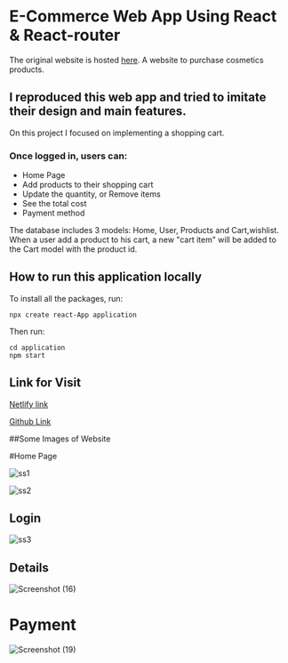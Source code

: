 # E-Commerce Web App Using React & React-router

The original website is hosted [here](https://in.sugarcosmetics.com/). A website to purchase cosmetics products.

## I reproduced this web app and tried to imitate their design and main features. 

On this project I focused on implementing a shopping cart.

### Once logged in, users can:
- Home Page
- Add products to their shopping cart
- Update the quantity, or Remove items
- See the total cost
- Payment method

The database includes 3 models: Home, User, Products and Cart,wishlist. When a user add a product to his cart, a new "cart item" will be added
to the Cart model with the product id. 

## How to run this application locally

To install all the packages, run:

```
npx create react-App application
```

Then run:

```
cd application
npm start 
```

## Link for Visit

[Netlify link](https://kaleidoscopic-gecko-521a5b.netlify.app/)

[Github Link](https://github.com/kiranwankhade/abiding-flame-8727)

##Some Images of Website 

#Home Page

![ss1](https://user-images.githubusercontent.com/49937312/211381097-66c23f36-01c7-4866-b0af-0b9173dea873.png)

![ss2](https://user-images.githubusercontent.com/49937312/211381517-e9e629ad-22a1-45a1-912e-3b9cb1f5e19e.png)

## Login

![ss3](https://user-images.githubusercontent.com/49937312/211382031-4b0f3cfd-743b-4db1-b5f6-89481c613943.png)

## Details

![Screenshot (16)](https://user-images.githubusercontent.com/49937312/211382230-0754de46-7af2-4c8b-bb0f-84e6b3bc9c42.png)

# Payment
![Screenshot (19)](https://user-images.githubusercontent.com/49937312/211382257-3815e24a-5406-480b-8ec6-94e8a2c67c73.png)
